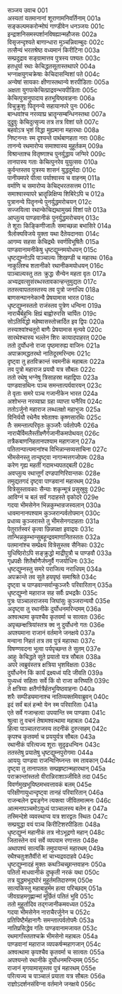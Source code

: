 सञ्जय उवाच	001  
अस्यतां यतमानानां शूराणामनिवर्तिनाम्	001a  
सङ्कल्पमकरोन्मोघं गाण्डीवेन धनञ्जयः	001c  
इन्द्राशनिसमस्पर्शानविषह्यान्महौजसः	002a  
विसृजन्दृश्यते बाणान्धारा मुञ्चन्निवाम्बुदः	002c  
तत्सैन्यं भरतश्रेष्ठ वध्यमानं किरीटिना	003a  
सम्प्रदुद्राव सङ्ग्रामात्तव पुत्रस्य पश्यतः	003c  
हतधुर्या रथाः केचिद्धतसूतास्तथापरे	004a  
भग्नाक्षयुगचक्रेषाः केचिदासन्विशां पते	004c  
अन्येषां सायकाः क्षीणास्तथान्ये शरपीडिताः	005a  
अक्षता युगपत्केचित्प्राद्रवन्भयपीडिताः	005c  
केचित्पुत्रानुपादाय हतभूयिष्ठवाहनाः	006a  
विचुक्रुशुः पितॄनन्ये सहायानपरे पुनः	006c  
बान्धवांश्च नरव्याघ्र भ्रातॄन्सम्बन्धिनस्तथा	007a  
दुद्रुवुः केचिदुत्सृज्य तत्र तत्र विशां पते	007c  
बहवोऽत्र भृशं विद्धा मुह्यमाना महारथाः	008a  
निष्टनन्तः स्म दृश्यन्ते पार्थबाणहता नराः	008c  
तानन्ये रथमारोप्य समाश्वास्य मुहूर्तकम्	009a  
विश्रान्ताश्च वितृष्णाश्च पुनर्युद्धाय जग्मिरे	009c  
तानपास्य गताः केचित्पुनरेव युयुत्सवः	010a  
कुर्वन्तस्तव पुत्रस्य शासनं युद्धदुर्मदाः	010c  
पानीयमपरे पीत्वा पर्याश्वास्य च वाहनम्	011a  
वर्माणि च समारोप्य केचिद्भरतसत्तम	011c  
समाश्वास्यापरे भ्रातॄन्निक्षिप्य शिबिरेऽपि च	012a  
पुत्रानन्ये पितॄनन्ये पुनर्युद्धमरोचयन्	012c  
सज्जयित्वा रथान्केचिद्यथामुख्यं विशां पते	013a  
आप्लुत्य पाण्डवानीकं पुनर्युद्धमरोचयन्	013c  
ते शूराः किङ्किणीजालैः समाच्छन्ना बभासिरे	014a  
त्रैलोक्यविजये युक्ता यथा दैतेयदानवाः	014c  
आगम्य सहसा केचिद्रथैः स्वर्णविभूषितैः	015a  
पाण्डवानामनीकेषु धृष्टद्युम्नमयोधयन्	015c  
धृष्टद्युम्नोऽपि पाञ्चाल्यः शिखण्डी च महारथः	016a  
नाकुलिश्च शतानीको रथानीकमयोधयन्	016c  
पाञ्चाल्यस्तु ततः क्रुद्धः सैन्येन महता वृतः	017a  
अभ्यद्रवत्सुसंरब्धस्तावकान्हन्तुमुद्यतः	017c  
ततस्त्वापततस्तस्य तव पुत्रो जनाधिप	018a  
बाणसन्घाननेकान्वै प्रेषयामास भारत	018c  
धृष्टद्युम्नस्ततो राजंस्तव पुत्रेण धन्विना	019a  
नाराचैर्बहुभिः क्षिप्रं बाह्वोरुरसि चार्पितः	019c  
सोऽतिविद्धो महेष्वासस्तोत्त्रार्दित इव द्विपः	020a  
तस्याश्वांश्चतुरो बाणैः प्रेषयामास मृत्यवे	020c  
सारथेश्चास्य भल्लेन शिरः कायादपाहरत्	020e  
ततो दुर्योधनो राजा पृष्ठमारुह्य वाजिनः	021a  
अपाक्रामद्धतरथो नातिदूरमरिन्दमः	021c  
दृष्ट्वा तु हतविक्रान्तं स्वमनीकं महाबलः	022a  
तव पुत्रो महाराज प्रययौ यत्र सौबलः	022c  
ततो रथेषु भग्नेषु त्रिसाहस्रा महाद्विपाः	023a  
पाण्डवान्रथिनः पञ्च समन्तात्पर्यवारयन्	023c  
ते वृताः समरे पञ्च गजानीकेन भारत	024a  
अशोभन्त नरव्याघ्रा ग्रहा व्याप्ता घनैरिव	024c  
ततोऽर्जुनो महाराज लब्धलक्षो महाभुजः	025a  
विनिर्ययौ रथेनैव श्वेताश्वः कृष्णसारथिः	025c  
तैः समन्तात्परिवृतः कुञ्जरैः पर्वतोपमैः	026a  
नाराचैर्विमलैस्तीक्ष्णैर्गजानीकमपोथयत्	026c  
तत्रैकबाणनिहतानपश्याम महागजान्	027a  
पतितान्पात्यमानांश्च विभिन्नान्सव्यसाचिना	027c  
भीमसेनस्तु तान्दृष्ट्वा नागान्मत्तगजोपमः	028a  
करेण गृह्य महतीं गदामभ्यपतद्बली	028c  
अवप्लुत्य रथात्तूर्णं दण्डपाणिरिवान्तकः	028e  
तमुद्यतगदं दृष्ट्वा पाण्डवानां महारथम्	029a  
वित्रेसुस्तावकाः सैन्याः शकृन्मूत्रं प्रसुस्रुवुः	029c  
आविग्नं च बलं सर्वं गदाहस्ते वृकोदरे	029e  
गदया भीमसेनेन भिन्नकुम्भान्रजस्वलान्	030a  
धावमानानपश्याम कुञ्जरान्पर्वतोपमान्	030c  
प्रधाव्य कुञ्जरास्ते तु भीमसेनगदाहताः	031a  
पेतुरार्तस्वरं कृत्वा छिन्नपक्षा इवाद्रयः	031c  
तान्भिन्नकुम्भान्सुबहून्द्रवमाणानितस्ततः	032a  
पतमानांश्च सम्प्रेक्ष्य वित्रेसुस्तव सैनिकाः	032c  
युधिष्ठिरोऽपि सङ्क्रुद्धो माद्रीपुत्रौ च पाण्डवौ	033a  
गृध्रपक्षैः शितैर्बाणैर्जघ्नुर्वै गजयोधिनः	033c  
धृष्टद्युम्नस्तु समरे पराजित्य नराधिपम्	034a  
अपक्रान्ते तव सुते हयपृष्ठं समाश्रिते	034c  
दृष्ट्वा च पाण्डवान्सर्वान्कुञ्जरैः परिवारितान्	035a  
धृष्टद्युम्नो महाराज सह सर्वैः प्रभद्रकैः	035c  
पुत्रः पाञ्चालराजस्य जिघांसुः कुञ्जरान्ययौ	035e  
अदृष्ट्वा तु रथानीके दुर्योधनमरिन्दमम्	036a  
अश्वत्थामा कृपश्चैव कृतवर्मा च सात्वतः	036c  
अपृच्छन्क्षत्रियांस्तत्र क्व नु दुर्योधनो गतः	036e  
अपश्यमाना राजानं वर्तमाने जनक्षये	037a  
मन्वाना निहतं तत्र तव पुत्रं महारथाः	037c  
विषण्णवदना भूत्वा पर्यपृच्छन्त ते सुतम्	037e  
आहुः केचिद्धते सूते प्रयातो यत्र सौबलः	038a  
अपरे त्वब्रुवंस्तत्र क्षत्रिया भृशविक्षताः	038c  
दुर्योधनेन किं कार्यं द्रक्ष्यध्वं यदि जीवति	039a  
युध्यध्वं सहिताः सर्वे किं वो राजा करिष्यति	039c  
ते क्षत्रियाः क्षतैर्गात्रैर्हतभूयिष्ठवाहनाः	040a  
शरैः सम्पीड्यमानाश्च नातिव्यक्तमिवाब्रुवन्	040c  
इदं सर्वं बलं हन्मो येन स्म परिवारिताः	041a  
एते सर्वे गजान्हत्वा उपयान्ति स्म पाण्डवाः	041c  
श्रुत्वा तु वचनं तेषामश्वत्थामा महाबलः	042a  
हित्वा पाञ्चालराजस्य तदनीकं दुरुत्सहम्	042c  
कृपश्च कृतवर्मा च प्रययुर्यत्र सौबलः	043a  
रथानीकं परित्यज्य शूराः सुदृढधन्विनः	043c  
ततस्तेषु प्रयातेषु धृष्टद्युम्नपुरोगमाः	044a  
आययुः पाण्डवा राजन्विनिघ्नन्तः स्म तावकान्	044c  
दृष्ट्वा तु तानापततः सम्प्रहृष्टान्महारथान्	045a  
पराक्रान्तांस्ततो वीरान्निराशाञ्जीविते तदा	045c  
विवर्णमुखभूयिष्ठमभवत्तावकं बलम्	045e  
परिक्षीणायुधान्दृष्ट्वा तानहं परिवारितान्	046a  
राजन्बलेन द्व्यङ्गेन त्यक्त्वा जीवितमात्मनः	046c  
आत्मनापञ्चमोऽयुध्यं पाञ्चालस्य बलेन ह	047a  
तस्मिन्देशे व्यवस्थाप्य यत्र शारद्वतः स्थितः	047c  
सम्प्रयुद्धा वयं पञ्च किरीटिशरपीडिताः	048a  
धृष्टद्युम्नं महानीकं तत्र नोऽभूद्रणो महान्	048c  
जितास्तेन वयं सर्वे व्यपयाम रणात्ततः	048e  
अथापश्यं सात्यकिं तमुपायान्तं महारथम्	049a  
रथैश्चतुःशतैर्वीरो मां चाभ्यद्रवदाहवे	049c  
धृष्टद्युम्नादहं मुक्तः कथञ्चिच्छ्रान्तवाहनः	050a  
पतितो माधवानीकं दुष्कृती नरकं यथा	050c  
तत्र युद्धमभूद्घोरं मुहूर्तमतिदारुणम्	050e  
सात्यकिस्तु महाबाहुर्मम हत्वा परिच्छदम्	051a  
जीवग्राहमगृह्णान्मां मूर्छितं पतितं भुवि	051c  
ततो मुहूर्तादिव तद्गजानीकमवध्यत	052a  
गदया भीमसेनेन नाराचैरर्जुनेन च	052c  
प्रतिपिष्टैर्महानागैः समन्तात्पर्वतोपमैः	053a  
नातिप्रसिद्धेव गतिः पाण्डवानामजायत	053c  
रथमार्गांस्ततश्चक्रे भीमसेनो महाबलः	054a  
पाण्डवानां महाराज व्यपकर्षन्महागजान्	054c  
अश्वत्थामा कृपश्चैव कृतवर्मा च सात्वतः	055a  
अपश्यन्तो रथानीके दुर्योधनमरिन्दमम्	055c  
राजानं मृगयामासुस्तव पुत्रं महारथम्	055e  
परित्यज्य च पाञ्चालं प्रयाता यत्र सौबलः	056a  
राज्ञोऽदर्शनसंविग्ना वर्तमाने जनक्षये	056c  
